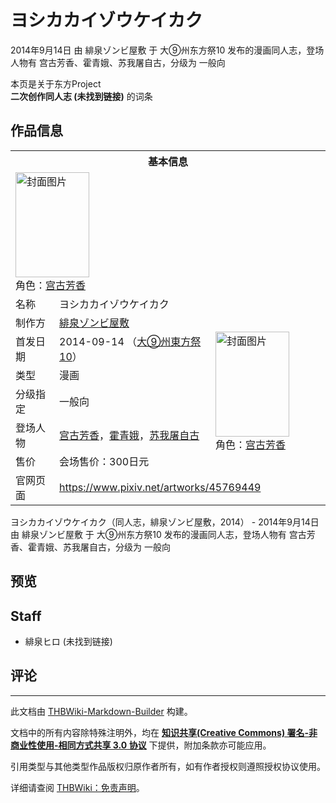 # ヨシカカイゾウケイカク

<!-- source html: G:\repos\THBWiki-Markdown-Builder\THBWikiMarkdown\Temp\main\b\b3\ns0%3A%E3%83%A8%E3%82%B7%E3%82%AB%E3%82%AB%E3%82%A4%E3%82%BE%E3%82%A6%E3%82%B1%E3%82%A4%E3%82%AB%E3%82%AF.html -->

2014年9月14日 由 緋泉ゾンビ屋敷 于 大⑨州东方祭10 发布的漫画同人志，登场人物有 宫古芳香、霍青娥、苏我屠自古，分级为 一般向

本页是关于东方Project  
 **二次创作同人志 (未找到链接)** 的词条
## 作品信息

<table><tbody><tr><th colspan="3">基本信息</th></tr><tr><td class="cover-artwork-mobile" colspan="2"><a href="./文件-ヨシカカイゾウケイカク封面.jpg.md" class="image" title="封面图片"><img alt="封面图片" src="https://upload.thwiki.cc/thumb/9/9d/%E3%83%A8%E3%82%B7%E3%82%AB%E3%82%AB%E3%82%A4%E3%82%BE%E3%82%A6%E3%82%B1%E3%82%A4%E3%82%AB%E3%82%AF%E5%B0%81%E9%9D%A2.jpg/118px-%E3%83%A8%E3%82%B7%E3%82%AB%E3%82%AB%E3%82%A4%E3%82%BE%E3%82%A6%E3%82%B1%E3%82%A4%E3%82%AB%E3%82%AF%E5%B0%81%E9%9D%A2.jpg" decoding="async" loading="lazy" width="118" height="168" srcset="https://upload.thwiki.cc/thumb/9/9d/%E3%83%A8%E3%82%B7%E3%82%AB%E3%82%AB%E3%82%A4%E3%82%BE%E3%82%A6%E3%82%B1%E3%82%A4%E3%82%AB%E3%82%AF%E5%B0%81%E9%9D%A2.jpg/178px-%E3%83%A8%E3%82%B7%E3%82%AB%E3%82%AB%E3%82%A4%E3%82%BE%E3%82%A6%E3%82%B1%E3%82%A4%E3%82%AB%E3%82%AF%E5%B0%81%E9%9D%A2.jpg 1.5x, https://upload.thwiki.cc/thumb/9/9d/%E3%83%A8%E3%82%B7%E3%82%AB%E3%82%AB%E3%82%A4%E3%82%BE%E3%82%A6%E3%82%B1%E3%82%A4%E3%82%AB%E3%82%AF%E5%B0%81%E9%9D%A2.jpg/237px-%E3%83%A8%E3%82%B7%E3%82%AB%E3%82%AB%E3%82%A4%E3%82%BE%E3%82%A6%E3%82%B1%E3%82%A4%E3%82%AB%E3%82%AF%E5%B0%81%E9%9D%A2.jpg 2x" data-file-width="846" data-file-height="1200"></a><div class="cover-char">角色：<a href="./宫古芳香.md" title="宫古芳香">宫古芳香</a></div></td>
</tr><tr><td class="label">名称</td><td colspan="2"> ヨシカカイゾウケイカク </td></tr><tr><td class="label">制作方</td><td><a href="./緋泉ゾンビ屋敷.md" title="緋泉ゾンビ屋敷">緋泉ゾンビ屋敷</a></td><td class="cover-artwork" rowspan="6" style="min-width:168px;"><a href="./文件-ヨシカカイゾウケイカク封面.jpg.md" class="image" title="封面图片"><img alt="封面图片" src="https://upload.thwiki.cc/thumb/9/9d/%E3%83%A8%E3%82%B7%E3%82%AB%E3%82%AB%E3%82%A4%E3%82%BE%E3%82%A6%E3%82%B1%E3%82%A4%E3%82%AB%E3%82%AF%E5%B0%81%E9%9D%A2.jpg/118px-%E3%83%A8%E3%82%B7%E3%82%AB%E3%82%AB%E3%82%A4%E3%82%BE%E3%82%A6%E3%82%B1%E3%82%A4%E3%82%AB%E3%82%AF%E5%B0%81%E9%9D%A2.jpg" decoding="async" loading="lazy" width="118" height="168" srcset="https://upload.thwiki.cc/thumb/9/9d/%E3%83%A8%E3%82%B7%E3%82%AB%E3%82%AB%E3%82%A4%E3%82%BE%E3%82%A6%E3%82%B1%E3%82%A4%E3%82%AB%E3%82%AF%E5%B0%81%E9%9D%A2.jpg/178px-%E3%83%A8%E3%82%B7%E3%82%AB%E3%82%AB%E3%82%A4%E3%82%BE%E3%82%A6%E3%82%B1%E3%82%A4%E3%82%AB%E3%82%AF%E5%B0%81%E9%9D%A2.jpg 1.5x, https://upload.thwiki.cc/thumb/9/9d/%E3%83%A8%E3%82%B7%E3%82%AB%E3%82%AB%E3%82%A4%E3%82%BE%E3%82%A6%E3%82%B1%E3%82%A4%E3%82%AB%E3%82%AF%E5%B0%81%E9%9D%A2.jpg/237px-%E3%83%A8%E3%82%B7%E3%82%AB%E3%82%AB%E3%82%A4%E3%82%BE%E3%82%A6%E3%82%B1%E3%82%A4%E3%82%AB%E3%82%AF%E5%B0%81%E9%9D%A2.jpg 2x" data-file-width="846" data-file-height="1200"></a><div class="cover-char">角色：<a href="./宫古芳香.md" title="宫古芳香">宫古芳香</a></div></td>
</tr><tr><td class="label">首发日期</td><td>2014-09-14&#160;（<a href="/展会作品列表?e=%E5%A4%A7%E2%91%A8%E5%B7%9E%E4%B8%9C%E6%96%B9%E7%A5%AD%2310">大⑨州東方祭10</a>）</td></tr><tr><td class="label">类型</td><td>漫画</td></tr><tr><td class="label">分级指定</td><td>一般向</td></tr><tr><td class="label">登场人物</td><td><a href="./宫古芳香.md" title="宫古芳香">宫古芳香</a>，<a href="./霍青娥.md" title="霍青娥">霍青娥</a>，<a href="./苏我屠自古.md" title="苏我屠自古">苏我屠自古</a></td></tr><tr><td class="label">售价</td><td>会场售价：300日元</td></tr>
<tr><td class="label">官网页面</td><td colspan="2"><a rel="nofollow" class="external free" href="https://www.pixiv.net/artworks/45769449">https://www.pixiv.net/artworks/45769449</a></td></tr></tbody></table>

ヨシカカイゾウケイカク（同人志，緋泉ゾンビ屋敷，2014） - 2014年9月14日 由 緋泉ゾンビ屋敷 于 大⑨州东方祭10 发布的漫画同人志，登场人物有 宫古芳香、霍青娥、苏我屠自古，分级为 一般向
## 预览
## Staff
- 緋泉ヒロ (未找到链接)

## 评论




---

此文档由 [THBWiki-Markdown-Builder](https://github.com/Delsin-Yu/THBWiki-Markdown-Builder) 构建。

文档中的所有内容除特殊注明外，均在 [**知识共享(Creative Commons) 署名-非商业性使用-相同方式共享 3.0 协议**](https://creativecommons.org/licenses/by-sa/3.0/deed.zh-hans) 下提供，附加条款亦可能应用。

引用类型与其他类型作品版权归原作者所有，如有作者授权则遵照授权协议使用。

详细请查阅 [THBWiki：免责声明](https://thbwiki.cc/THBWiki:%E5%85%8D%E8%B4%A3%E5%A3%B0%E6%98%8E)。

